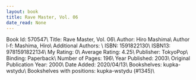 ```yaml
---
layout: book
title: Rave Master, Vol. 06
date_read: None
---
```


Book Id: 570547\ 
Title: Rave Master, Vol. 06\ 
Author: Hiro Mashima\ 
Author l-f: Mashima, Hiro\ 
Additional Authors: \ 
ISBN: 1591822130\ 
ISBN13: 9781591822134\ 
My Rating: 0\ 
Average Rating: 4.25\ 
Publisher: TokyoPop\ 
Binding: Paperback\ 
Number of Pages: 196\ 
Year Published: 2003\ 
Original Publication Year: 2000\ 
Date Added: 2020/04/13\ 
Bookshelves: kupka-wstydu\ 
Bookshelves with positions: kupka-wstydu (#1345)\ 

